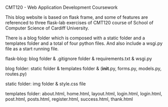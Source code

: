 CMT120 - Web Application Development Coursework

This blog website is based on flask frame, and some of features are referenced to three flask-lab exercises of CMT120 course of School of Computer Science of Cardiff University.

There is a blog folder which is composed with a static folder and a templates folder and a total of four python files.
And also include a wsgi.py file as a start running file. 

flask-blog: blog folder & .gitignore folder & requirements.txt & wsgi.py

blog folder: static folder & templates folder & (__init__.py, forms.py, models.py, routes.py)

static folder: img folder & style.css file

templates folder: about.html, home.html, layout.html, login.html, login.html, post.html, posts.html, register.html, success.html, thank.html

